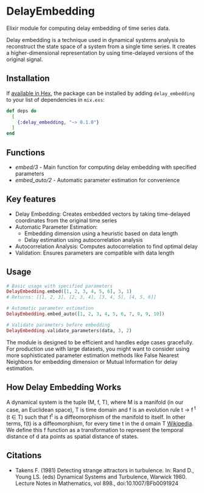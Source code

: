 # DelayEmbedding

Elixir module for computing delay embedding of time series data.

Delay embedding is a technique used in dynamical systems analysis to reconstruct the state space of a system from a single time series. It creates a higher-dimensional representation by using time-delayed versions of the original signal.

## Installation

If [available in Hex](https://hex.pm/docs/publish), the package can be installed
by adding `delay_embedding` to your list of dependencies in `mix.exs`:

```elixir
def deps do
  [
    {:delay_embedding, "~> 0.1.0"}
  ]
end
```

## Functions

* *embed/3* - Main function for computing delay embedding with specified parameters
* *embed_auto/2* - Automatic parameter estimation for convenience

## Key features

* Delay Embedding: Creates embedded vectors by taking time-delayed coordinates from the original time series
* Automatic Parameter Estimation:
  * Embedding dimension using a heuristic based on data length
  * Delay estimation using autocorrelation analysis
* Autocorrelation Analysis: Computes autocorrelation to find optimal delay
* Validation: Ensures parameters are compatible with data length

## Usage

```elixir
# Basic usage with specified parameters
DelayEmbedding.embed([1, 2, 3, 4, 5, 6], 3, 1)
# Returns: [[1, 2, 3], [2, 3, 4], [3, 4, 5], [4, 5, 6]]

# Automatic parameter estimation
DelayEmbedding.embed_auto([1, 2, 3, 4, 5, 6, 7, 8, 9, 10])

# Validate parameters before embedding
DelayEmbedding.validate_parameters(data, 3, 2)
```

The module is designed to be efficient and handles edge cases gracefully. For production use with large datasets, you might want to consider using more sophisticated parameter estimation methods like False Nearest Neighbors for embedding dimension or Mutual Information for delay estimation.

## How Delay Embedding Works

A dynamical system is the tuple (M, f, T), where M is a manifold (in our case, an Euclidean space), T is time domain and f is an evolution rule t → f<sup>
t</sup> (t ∈ T) such that f<sup>t</sup> is a diffeomorphism of the manifold to itself. In other terms, f(t) is a diffeomorphism, for every time t in the d
omain T [Wikipedia](https://en.wikipedia.org/wiki/Dynamical_system). We define this f function as a transformation to represent the temporal distance of d
ata points as spatial distance of states.

## Citations

* Takens F. (1981) Detecting strange attractors in turbulence. In: Rand D., Young LS. (eds) Dynamical Systems and Turbulence, Warwick 1980. Lecture Notes 
in Mathematics, vol 898., doi:10.1007/BFb0091924
